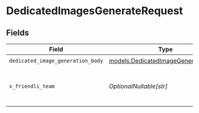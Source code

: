 # DedicatedImagesGenerateRequest


## Fields

| Field                                                                            | Type                                                                             | Required                                                                         | Description                                                                      |
| -------------------------------------------------------------------------------- | -------------------------------------------------------------------------------- | -------------------------------------------------------------------------------- | -------------------------------------------------------------------------------- |
| `dedicated_image_generation_body`                                                | [models.DedicatedImageGenerationBody](../models/dedicatedimagegenerationbody.md) | :heavy_check_mark:                                                               | N/A                                                                              |
| `x_friendli_team`                                                                | *OptionalNullable[str]*                                                          | :heavy_minus_sign:                                                               | ID of team to run requests as (optional parameter).                              |